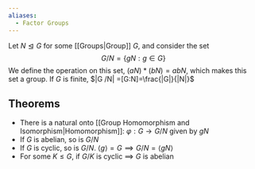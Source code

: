 ```yaml
---
aliases:
  - Factor Groups
---
```

Let $N\trianglelefteq G$ for some [[Groups|Group]] $G$, and consider the set 
$$G /N=\{ gN:g\in G \}$$
We define the operation on this set, $(aN)*(bN)=abN$, which makes this set a group.
If $G$ is finite, $|G /N| =[G:N]=\frac{|G|}{|N|}$
## Theorems
- There is a natural onto [[Group Homomorphism and Isomorphism|Homomorphism]]: $\varphi:G\to G /N$ given by $gN$
- If $G$ is abelian, so is $G /N$
- If $G$ is cyclic, so is $G /N$. $\left< g \right>= G\implies G /N= \left< gN \right>$
- For some $K\leq G$, if $G /K$ is cyclic $\implies$ $G$ is abelian